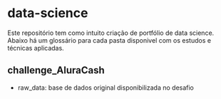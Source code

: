 # data-science

Este repositório tem como intuito criação de portfólio de data science. Abaixo há um glossário para cada pasta disponivel com os estudos e técnicas aplicadas.

## challenge_AluraCash ##
  - raw_data: base de dados original disponibilizada no desafio
    
